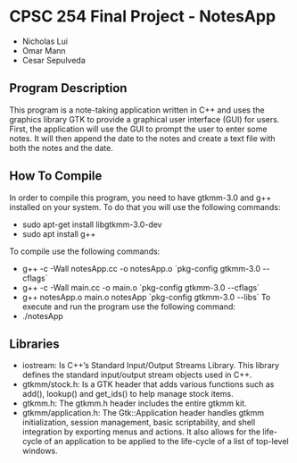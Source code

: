 # **CPSC 254 Final Project - NotesApp**
- Nicholas Lui
- Omar Mann
- Cesar Sepulveda

## **Program Description**
This program is a note-taking application written in C++ and uses the graphics library GTK to provide a graphical user interface (GUI) for users. First, the application will use the GUI to prompt the user to enter some notes. It will then append the date to the notes and create a text file with both the notes and the date.

## **How To Compile**
In order to compile this program, you need to have gtkmm-3.0 and g++ installed on your system.
To do that you will use the following commands:
  - sudo apt-get install libgtkmm-3.0-dev
  - sudo apt install g++
 
To compile use the following commands:
  - g++ -c -Wall notesApp.cc -o notesApp.o \`pkg-config gtkmm-3.0 --cflags\`
  - g++ -c -Wall main.cc -o main.o \`pkg-config gtkmm-3.0 --cflags\`
  - g++ notesApp.o main.o notesApp \`pkg-config gtkmm-3.0 --libs\`
To execute and run the program use the following command:
  - ./notesApp

## Libraries
  - iostream: Is C++’s Standard Input/Output Streams Library. This library defines the standard input/output stream objects used in C++.
  - gtkmm/stock.h: Is a GTK header that adds various functions such as add(), lookup() and get_ids() to help manage stock items.
  - gtkmm.h: The gtkmm.h header includes the entire gtkmm kit.
  - gtkmm/application.h: The Gtk::Application header handles gtkmm initialization, session management, basic scriptability, and shell integration by exporting menus and actions. It also allows for the life-cycle of an application to be applied to the life-cycle of a list of top-level windows.
